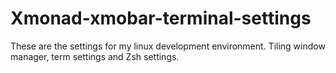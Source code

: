 Xmonad-xmobar-terminal-settings
===============================

These are the settings for my linux development environment.  Tiling window manager, term settings and Zsh settings.